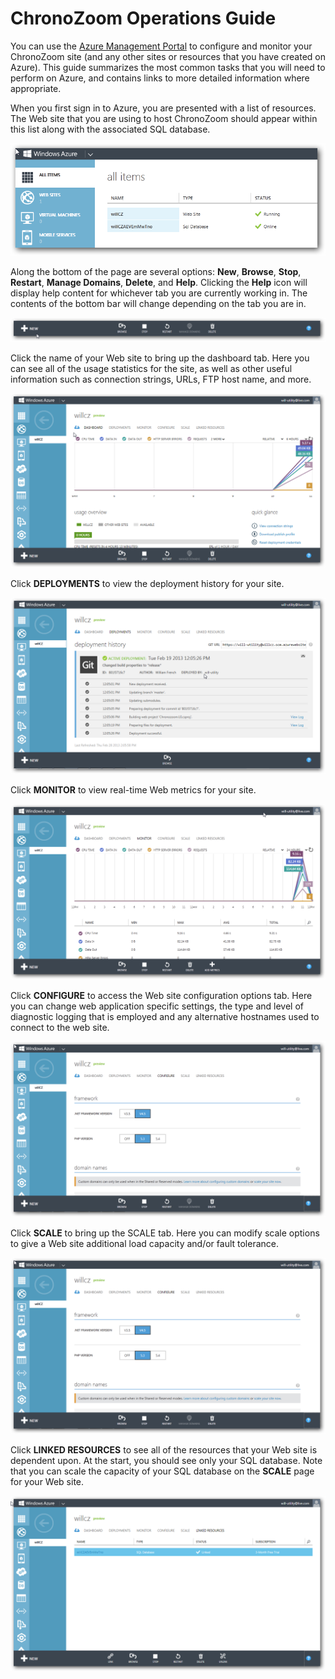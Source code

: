 # ChronoZoom Operations Guide #
You can use the [Azure Management Portal](https://manage.windowsazure.com/) to configure and monitor your ChronoZoom site (and any other sites or resources that you have created on Azure). This guide summarizes the most common tasks that you will need to perform on Azure, and contains links to more detailed information where appropriate.

When you first sign in to Azure, you are presented with a list of resources. The Web site that you are using to host ChronoZoom should appear within this list along with the associated SQL database.

![Azure Management Console: all items](images/ops_guide-1.png)

Along the bottom of the page are several options: **New**, **Browse**, **Stop**, **Restart**, **Manage Domains**, **Delete**, and **Help**. Clicking the **Help** icon will display help content for whichever tab you are currently working in. The contents of the bottom bar will change depending on the tab you are in.

![Bottom bar](images/ops_guide-0.png)

Click the name of your Web site to bring up the dashboard tab. Here you can see all of the usage statistics for the site, as well as other useful information such as connection strings, URLs, FTP host name, and more.

![Web Site Dashboard](images/ops_guide-2.png)

Click **DEPLOYMENTS** to view the deployment history for your site.

![Deployment History](images/ops_guide-3.png)

Click **MONITOR** to view real-time Web metrics for your site.

![Monitor](images/ops_guide-4.png)

Click **CONFIGURE** to access the Web site configuration options tab. Here you can change web application specific settings, the type and level of diagnostic logging that is employed and any alternative hostnames used to connect to the web site.

![Configure](images/ops_guide-5.png)

Click **SCALE** to bring up the SCALE tab. Here you can modify scale options to give a Web site additional load capacity and/or fault tolerance.

![Scale](images/ops_guide-5.png)

Click **LINKED RESOURCES** to see all of the resources that your Web site is dependent upon. At the start, you should see only your SQL database. Note that you can scale the capacity of your SQL database on the **SCALE** page for your Web site.

![Linked Resources](images/ops_guide-6.png)